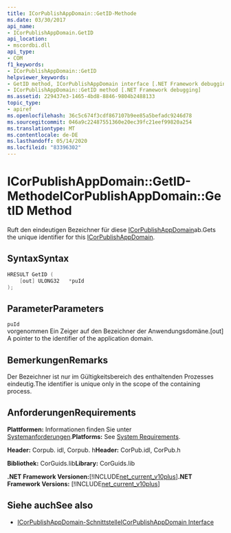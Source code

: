 ```yaml
---
title: ICorPublishAppDomain::GetID-Methode
ms.date: 03/30/2017
api_name:
- ICorPublishAppDomain.GetID
api_location:
- mscordbi.dll
api_type:
- COM
f1_keywords:
- ICorPublishAppDomain::GetID
helpviewer_keywords:
- GetID method, ICorPublishAppDomain interface [.NET Framework debugging]
- ICorPublishAppDomain::GetID method [.NET Framework debugging]
ms.assetid: 229437e3-1465-4bd8-8846-9804b2488133
topic_type:
- apiref
ms.openlocfilehash: 36c5c674f3cdf867107b9ee85a5befadc9246d78
ms.sourcegitcommit: 046a9c22487551360e20ec39fc21eef99820a254
ms.translationtype: MT
ms.contentlocale: de-DE
ms.lasthandoff: 05/14/2020
ms.locfileid: "83396302"
---
```

# <a name="icorpublishappdomaingetid-method"></a><span data-ttu-id="a8508-102">ICorPublishAppDomain::GetID-Methode</span><span class="sxs-lookup"><span data-stu-id="a8508-102">ICorPublishAppDomain::GetID Method</span></span>
<span data-ttu-id="a8508-103">Ruft den eindeutigen Bezeichner für diese [ICorPublishAppDomain](icorpublishappdomain-interface.md)ab.</span><span class="sxs-lookup"><span data-stu-id="a8508-103">Gets the unique identifier for this [ICorPublishAppDomain](icorpublishappdomain-interface.md).</span></span>  
  
## <a name="syntax"></a><span data-ttu-id="a8508-104">Syntax</span><span class="sxs-lookup"><span data-stu-id="a8508-104">Syntax</span></span>  
  
```cpp  
HRESULT GetID (  
    [out] ULONG32   *puId  
);  
```  
  
## <a name="parameters"></a><span data-ttu-id="a8508-105">Parameter</span><span class="sxs-lookup"><span data-stu-id="a8508-105">Parameters</span></span>  
 `puId`  
 <span data-ttu-id="a8508-106">vorgenommen Ein Zeiger auf den Bezeichner der Anwendungsdomäne.</span><span class="sxs-lookup"><span data-stu-id="a8508-106">[out] A pointer to the identifier of the application domain.</span></span>  
  
## <a name="remarks"></a><span data-ttu-id="a8508-107">Bemerkungen</span><span class="sxs-lookup"><span data-stu-id="a8508-107">Remarks</span></span>  
 <span data-ttu-id="a8508-108">Der Bezeichner ist nur im Gültigkeitsbereich des enthaltenden Prozesses eindeutig.</span><span class="sxs-lookup"><span data-stu-id="a8508-108">The identifier is unique only in the scope of the containing process.</span></span>  
  
## <a name="requirements"></a><span data-ttu-id="a8508-109">Anforderungen</span><span class="sxs-lookup"><span data-stu-id="a8508-109">Requirements</span></span>  
 <span data-ttu-id="a8508-110">**Plattformen:** Informationen finden Sie unter [Systemanforderungen](../../get-started/system-requirements.md).</span><span class="sxs-lookup"><span data-stu-id="a8508-110">**Platforms:** See [System Requirements](../../get-started/system-requirements.md).</span></span>  
  
 <span data-ttu-id="a8508-111">**Header:** Corpub. idl, Corpub. h</span><span class="sxs-lookup"><span data-stu-id="a8508-111">**Header:** CorPub.idl, CorPub.h</span></span>  
  
 <span data-ttu-id="a8508-112">**Bibliothek:** CorGuids.lib</span><span class="sxs-lookup"><span data-stu-id="a8508-112">**Library:** CorGuids.lib</span></span>  
  
 <span data-ttu-id="a8508-113">**.NET Framework Versionen:**[!INCLUDE[net_current_v10plus](../../../../includes/net-current-v10plus-md.md)]</span><span class="sxs-lookup"><span data-stu-id="a8508-113">**.NET Framework Versions:** [!INCLUDE[net_current_v10plus](../../../../includes/net-current-v10plus-md.md)]</span></span>  
  
## <a name="see-also"></a><span data-ttu-id="a8508-114">Siehe auch</span><span class="sxs-lookup"><span data-stu-id="a8508-114">See also</span></span>

- [<span data-ttu-id="a8508-115">ICorPublishAppDomain-Schnittstelle</span><span class="sxs-lookup"><span data-stu-id="a8508-115">ICorPublishAppDomain Interface</span></span>](icorpublishappdomain-interface.md)
